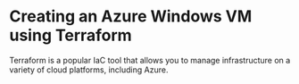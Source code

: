 # Creating an Azure Windows VM using Terraform

Terraform is a popular IaC tool that allows you to manage infrastructure on a variety of cloud platforms, including Azure.
